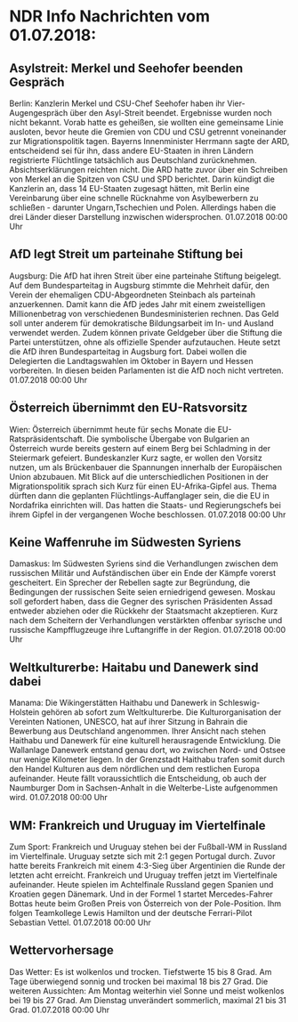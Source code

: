 # NDR Info Nachrichten vom 01.07.2018:


## Asylstreit: Merkel und Seehofer beenden Gespräch
Berlin: Kanzlerin Merkel und CSU-Chef Seehofer haben ihr Vier-Augengespräch über den Asyl-Streit beendet. Ergebnisse wurden noch nicht bekannt. Vorab hatte es geheißen, sie wollten eine gemeinsame Linie ausloten, bevor heute die Gremien von CDU und CSU getrennt voneinander zur Migrationspolitik tagen. Bayerns Innenminister Herrmann sagte der ARD, entscheidend sei für ihn, dass andere EU-Staaten in ihren Ländern registrierte Flüchtlinge tatsächlich aus Deutschland zurücknehmen. Absichtserklärungen reichten nicht. Die ARD hatte zuvor über ein Schreiben von Merkel an die Spitzen von CSU und SPD berichtet. Darin kündigt die Kanzlerin an, dass 14 EU-Staaten zugesagt hätten, mit Berlin eine Vereinbarung über eine schnelle Rücknahme von Asylbewerbern zu schließen - darunter Ungarn,Tschechien und Polen. Allerdings haben die drei  Länder dieser Darstellung inzwischen widersprochen. 01.07.2018 00:00 Uhr 

## AfD legt Streit um parteinahe Stiftung bei
Augsburg: Die AfD hat ihren Streit über eine parteinahe Stiftung beigelegt. Auf dem Bundesparteitag in Augsburg stimmte die Mehrheit dafür, den Verein der ehemaligen CDU-Abgeordneten Steinbach als parteinah anzuerkennen. Damit kann die AfD jedes Jahr mit einem zweistelligen Millionenbetrag von verschiedenen Bundesministerien rechnen. Das Geld soll unter anderem für demokratische Bildungsarbeit im In- und Ausland verwendet werden. Zudem können private Geldgeber über die Stiftung die Partei unterstützen, ohne als offizielle Spender aufzutauchen. Heute setzt die AfD ihren Bundesparteitag in Augsburg fort. Dabei wollen die Delegierten die Landtagswahlen im Oktober in Bayern und Hessen vorbereiten. In diesen beiden Parlamenten ist die AfD noch nicht vertreten. 01.07.2018 00:00 Uhr 

## Österreich übernimmt den EU-Ratsvorsitz
Wien: Österreich übernimmt heute für sechs Monate die EU-Ratspräsidentschaft. Die symbolische Übergabe von Bulgarien an Österreich wurde bereits gestern auf einem Berg bei Schladming in der Steiermark gefeiert. Bundeskanzler Kurz sagte, er wollen den Vorsitz nutzen, um als Brückenbauer die Spannungen innerhalb der Europäischen Union abzubauen. Mit Blick auf die unterschiedlichen Positionen in der Migrationspolitik sprach sich Kurz für einen EU-Afrika-Gipfel aus. Thema dürften dann die geplanten Flüchtlings-Auffanglager sein, die die EU in Nordafrika einrichten will. Das hatten die Staats- und Regierungschefs bei ihrem Gipfel in der vergangenen Woche beschlossen. 01.07.2018 00:00 Uhr 

## Keine Waffenruhe im Südwesten Syriens
Damaskus: Im Südwesten Syriens sind die Verhandlungen zwischen dem russischen Militär und Aufständischen über ein Ende der Kämpfe vorerst gescheitert. Ein Sprecher der Rebellen sagte zur Begründung, die Bedingungen der russischen Seite seien erniedrigend gewesen. Moskau soll gefordert haben, dass die Gegner des syrischen Präsidenten Assad entweder abziehen oder die Rückkehr der Staatsmacht akzeptieren. Kurz nach dem Scheitern der Verhandlungen verstärkten offenbar syrische und russische Kampfflugzeuge ihre Luftangriffe in der Region. 01.07.2018 00:00 Uhr 

## Weltkulturerbe: Haitabu und Danewerk sind dabei
Manama:		Die Wikingerstätten Haithabu und Danewerk in Schleswig-Holstein gehören ab sofort zum Weltkulturerbe. Die Kulturorganisation der Vereinten Nationen, UNESCO, hat auf ihrer Sitzung in Bahrain die Bewerbung aus Deutschland angenommen. Ihrer Ansicht nach stehen Haithabu und Danewerk für eine kulturell herausragende Entwicklung. Die Wallanlage Danewerk entstand genau dort, wo zwischen Nord- und Ostsee nur wenige Kilometer liegen. In der Grenzstadt Haithabu trafen somit durch den Handel Kulturen aus dem nördlichen und dem restlichen Europa aufeinander. Heute fällt voraussichtlich die Entscheidung, ob auch der Naumburger Dom in Sachsen-Anhalt in die Welterbe-Liste aufgenommen wird. 01.07.2018 00:00 Uhr 

## WM: Frankreich und Uruguay im Viertelfinale
Zum Sport:	Frankreich und Uruguay stehen bei der Fußball-WM in Russland im Viertelfinale. Uruguay setzte sich mit 2:1 gegen Portugal durch. Zuvor hatte bereits Frankreich mit einem 4:3-Sieg über Argentinien die Runde der letzten acht erreicht. Frankreich und Uruguay treffen jetzt im Viertelfinale aufeinander. Heute spielen im Achtelfinale Russland gegen Spanien und Kroatien gegen Dänemark. Und in der Formel 1 startet Mercedes-Fahrer Bottas heute beim Großen Preis von Österreich von der Pole-Position. Ihm folgen Teamkollege Lewis Hamilton und der deutsche Ferrari-Pilot Sebastian Vettel. 01.07.2018 00:00 Uhr 

## Wettervorhersage
Das Wetter: Es ist wolkenlos und trocken. Tiefstwerte 15 bis 8 Grad. Am Tage überwiegend sonnig und trocken bei maximal 18 bis 27 Grad. Die weiteren Aussichten: Am Montag weiterhin viel Sonne und meist wolkenlos bei 19 bis 27 Grad. Am Dienstag unverändert sommerlich, maximal 21 bis 31 Grad. 01.07.2018 00:00 Uhr 
